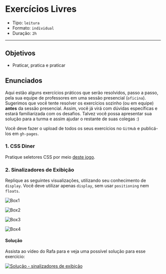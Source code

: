 # Exercícios Livres

* Tipo: `leitura`
* Formato: `individual`
* Duração: `2h`

***

## Objetivos

* Praticar, pratica e praticar

## Enunciados

Aqui estão alguns exercícios práticos que serão resolvidos, passo a passo, pela
sua equipe de professores em uma sessão presencial \(`oficina`\). Sugerimos que
você tente resolver os exercícios sozinho \(ou em equipe\) **antes** da sessão
presencial. Assim, você já virá com dúvidas específicas e estará familiarizada
com os desafios. Talvez você possa apresentar sua solução para a turma e assim
ajudar o restante de suas colegas :\)

Você deve fazer o upload de todos os seus exercícios no `GitHub` e publicá-los
em `gh-pages`.

### 1. CSS Diner

Pratique seletores CSS por meio [deste jogo](https://laboratoria.github.io/css-diner).

### 2. Sinalizadores de Exibição

Replique as seguintes visualizações, utilizando seu conhecimento de `display`.
Você deve utilizar apenas `display`, sem usar `positioning` nem `floats`.

![Box1](https://user-images.githubusercontent.com/11894994/57651330-581e2380-75a3-11e9-9018-cb94308496f1.png)

![Box2](https://user-images.githubusercontent.com/11894994/57651332-581e2380-75a3-11e9-8e90-7417a0d7ca49.png)

![Box3](https://user-images.githubusercontent.com/11894994/57651336-58b6ba00-75a3-11e9-90c9-bca269826f5f.png)

![Box4](https://user-images.githubusercontent.com/11894994/57651337-58b6ba00-75a3-11e9-908d-aac21930ead0.png)

#### Solução

Assista ao vídeo do Rafa para e veja uma possível solução para esse exercício:

[![Solução - sinalizadores de
exibição](https://img.youtube.com/vi/fhdFSrRR-YQ/0.jpg)](https://www.youtube.com/watch?v=fhdFSrRR-YQ)

